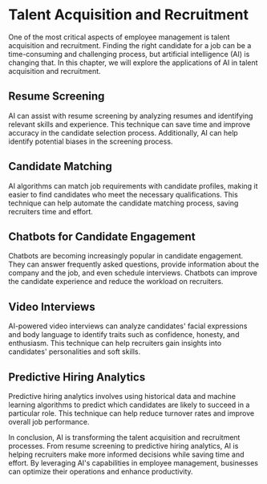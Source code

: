 Talent Acquisition and Recruitment
======================================================================================

One of the most critical aspects of employee management is talent acquisition and recruitment. Finding the right candidate for a job can be a time-consuming and challenging process, but artificial intelligence (AI) is changing that. In this chapter, we will explore the applications of AI in talent acquisition and recruitment.

Resume Screening
----------------

AI can assist with resume screening by analyzing resumes and identifying relevant skills and experience. This technique can save time and improve accuracy in the candidate selection process. Additionally, AI can help identify potential biases in the screening process.

Candidate Matching
------------------

AI algorithms can match job requirements with candidate profiles, making it easier to find candidates who meet the necessary qualifications. This technique can help automate the candidate matching process, saving recruiters time and effort.

Chatbots for Candidate Engagement
---------------------------------

Chatbots are becoming increasingly popular in candidate engagement. They can answer frequently asked questions, provide information about the company and the job, and even schedule interviews. Chatbots can improve the candidate experience and reduce the workload on recruiters.

Video Interviews
----------------

AI-powered video interviews can analyze candidates' facial expressions and body language to identify traits such as confidence, honesty, and enthusiasm. This technique can help recruiters gain insights into candidates' personalities and soft skills.

Predictive Hiring Analytics
---------------------------

Predictive hiring analytics involves using historical data and machine learning algorithms to predict which candidates are likely to succeed in a particular role. This technique can help reduce turnover rates and improve overall job performance.

In conclusion, AI is transforming the talent acquisition and recruitment processes. From resume screening to predictive hiring analytics, AI is helping recruiters make more informed decisions while saving time and effort. By leveraging AI's capabilities in employee management, businesses can optimize their operations and enhance productivity.
